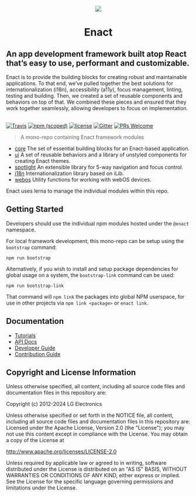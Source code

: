 <p align="center">
  <img src="https://github.com/hishprorg/labore-saepe/assets/4288375/25a32c12-6a9b-44d4-80b3-a8f82ddcc643">
</p>

<h1 align="center">Enact</h1>

<h2>An app development framework built atop React that’s easy to use, performant and customizable.</h2>
Enact is to provide the building blocks for creating robust and maintainable applications. To that end, we’ve pulled together the best solutions for internationalization (i18n), accessibility (a11y), focus management, linting, testing and building. Then, we created a set of reusable components and behaviors on top of that. We combined these pieces and ensured that they work together seamlessly, allowing developers to focus on implementation.
<br><br>

[![Travis](https://img.shields.io/travis/com/hishprorg/labore-saepe/master?style=flat-square)](https://app.travis-ci.com/github/hishprorg/labore-saepe) [![npm (scoped)](https://img.shields.io/npm/v/@enact/core.svg?style=flat-square)](https://www.npmjs.com/package/@enact/core) [![license](https://img.shields.io/github/license/hishprorg/labore-saepe.svg?style=flat-square)](http://www.apache.org/licenses/LICENSE-2.0) [![Gitter](https://img.shields.io/gitter/room/EnactJS/Lobby.svg?style=flat-square)](https://gitter.im/EnactJS/Lobby) [![PRs Welcome](https://img.shields.io/badge/PRs-welcome-brightgreen)](https://enactjs.com/docs/developer-guide/contributing)

> A mono-repo containing Enact framework modules

* [core](./packages/core/) The set of essential building blocks for an Enact-based application.
* [ui](./packages/ui) A set of reusable behaviors and a library of unstyled components for creating Enact themes.
* [spotlight](./packages/spotlight) An extensible library for 5-way navigation and focus control.
* [i18n](./packages/i18n) Internationalization library based on iLib.
* [webos](./packages/webos) Utility functions for working with webOS devices.

Enact uses lerna to manage the individual modules within this repo.

## Getting Started

Developers should use the individual npm modules hosted under the `@enact` namespace.

For local framework development, this mono-repo can be setup using the `bootstrap` command:

```
npm run bootstrap
```

Alternatively, if you wish to install and setup package dependencies for global usage on a system, the `bootstrap-link` command can be used:
```
npm run bootstrap-link
```
That command will `npm link` the packages into global NPM userspace, for use in other projects via `npm link <package>` or `enact link`.

## Documentation

* [Tutorials](https://enactjs.com/docs/tutorials)
* [API Docs](https://enactjs.com/docs/modules)
* [Developer Guide](https://enactjs.com/docs/developer-guide)
* [Contribution Guide](https://enactjs.com/docs/developer-guide/contributing)

## Copyright and License Information

Unless otherwise specified, all content, including all source code files and
documentation files in this repository are:

Copyright (c) 2012-2024 LG Electronics

Unless otherwise specified or set forth in the NOTICE file, all content,
including all source code files and documentation files in this repository are:
Licensed under the Apache License, Version 2.0 (the "License");
you may not use this content except in compliance with the License.
You may obtain a copy of the License at

http://www.apache.org/licenses/LICENSE-2.0

Unless required by applicable law or agreed to in writing, software
distributed under the License is distributed on an "AS IS" BASIS,
WITHOUT WARRANTIES OR CONDITIONS OF ANY KIND, either express or implied.
See the License for the specific language governing permissions and
limitations under the License.
